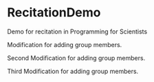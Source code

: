 # RecitationDemo
 Demo for recitation in Programming for Scientists

 Modification for adding group members.
 
 Second Modification for adding group members.
 
 Third Modification for adding group members. 